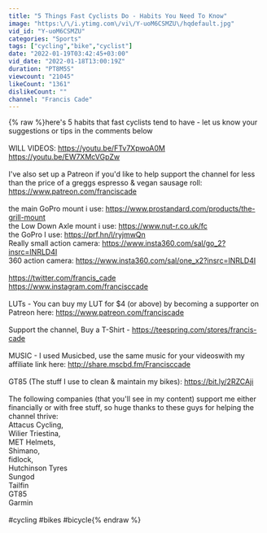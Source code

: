 ```yaml
---
title: "5 Things Fast Cyclists Do - Habits You Need To Know"
image: "https:\/\/i.ytimg.com\/vi\/Y-uoM6CSMZU\/hqdefault.jpg"
vid_id: "Y-uoM6CSMZU"
categories: "Sports"
tags: ["cycling","bike","cyclist"]
date: "2022-01-19T03:42:45+03:00"
vid_date: "2022-01-18T13:00:19Z"
duration: "PT8M5S"
viewcount: "21045"
likeCount: "1361"
dislikeCount: ""
channel: "Francis Cade"
---
```

{% raw %}here's 5 habits that fast cyclists tend to have - let us know your suggestions or tips in the comments below<br /><br />WILL VIDEOS: <a rel="nofollow" target="blank" href="https://youtu.be/FTv7XpwoA0M">https://youtu.be/FTv7XpwoA0M</a><br /><a rel="nofollow" target="blank" href="https://youtu.be/EW7XMcVGpZw">https://youtu.be/EW7XMcVGpZw</a><br /><br />I've also set up a Patreon if you'd like to help support the channel for less than the price of a greggs espresso &amp; vegan sausage roll: <a rel="nofollow" target="blank" href="https://www.patreon.com/franciscade">https://www.patreon.com/franciscade</a><br /><br />the main GoPro mount i use: <a rel="nofollow" target="blank" href="https://www.prostandard.com/products/the-grill-mount">https://www.prostandard.com/products/the-grill-mount</a><br />the Low Down Axle mount i use: <a rel="nofollow" target="blank" href="https://www.nut-r.co.uk/fc">https://www.nut-r.co.uk/fc</a><br />the GoPro I use: <a rel="nofollow" target="blank" href="https://prf.hn/l/ryjmwQn">https://prf.hn/l/ryjmwQn</a><br />Really small action camera: <a rel="nofollow" target="blank" href="https://www.insta360.com/sal/go_2?insrc=INRLD4I">https://www.insta360.com/sal/go_2?insrc=INRLD4I</a><br />360 action camera: <a rel="nofollow" target="blank" href="https://www.insta360.com/sal/one_x2?insrc=INRLD4I">https://www.insta360.com/sal/one_x2?insrc=INRLD4I</a><br /><br /><a rel="nofollow" target="blank" href="https://twitter.com/francis_cade">https://twitter.com/francis_cade</a><br /><a rel="nofollow" target="blank" href="https://www.instagram.com/francisccade">https://www.instagram.com/francisccade</a><br /><br />LUTs - You can buy my LUT for $4 (or above) by becoming a supporter on Patreon here:  <a rel="nofollow" target="blank" href="https://www.patreon.com/franciscade">https://www.patreon.com/franciscade</a><br /><br />Support the channel, Buy a T-Shirt - <a rel="nofollow" target="blank" href="https://teespring.com/stores/francis-cade">https://teespring.com/stores/francis-cade</a><br /><br />MUSIC - I used Musicbed, use the same music for your videoswith my affiliate link here: <a rel="nofollow" target="blank" href="http://share.mscbd.fm/Francisccade">http://share.mscbd.fm/Francisccade</a><br /><br />GT85 (The stuff I use to clean &amp; maintain my bikes): <a rel="nofollow" target="blank" href="https://bit.ly/2RZCAji">https://bit.ly/2RZCAji</a><br /><br />The following companies (that you'll see in my content) support me either financially or with free stuff, so huge thanks to these guys for helping the channel thrive:<br />Attacus Cycling, <br />Wilier Triestina, <br />MET Helmets, <br />Shimano,<br />fidlock,<br />Hutchinson Tyres<br />Sungod<br />Tailfin<br />GT85<br />Garmin<br /><br />#cycling #bikes #bicycle{% endraw %}
